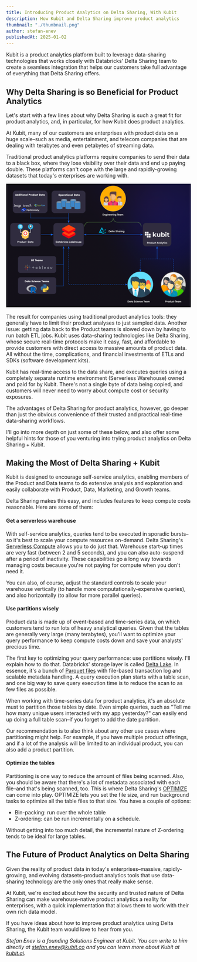```yaml
---
title: Introducing Product Analytics on Delta Sharing, With Kubit
description: How Kubit and Delta Sharing improve product analytics
thumbnail: "./thumbnail.png"
author: stefan-enev
publishedAt: 2025-01-02
---
```


Kubit is a product analytics platform built to leverage data-sharing technologies that works closely with Databricks' Delta Sharing team to create a seamless integration that helps our customers take full advantage of everything that Delta Sharing offers.

## Why Delta Sharing is so Beneficial for Product Analytics

Let's start with a few lines about why Delta Sharing is such a great fit for product analytics, and, in particular, for how Kubit does product analytics.

At Kubit, many of our customers are enterprises with product data on a huge scale–such as media, entertainment, and telecom companies that are dealing with terabytes and even petabytes of streaming data.

Traditional product analytics platforms require companies to send their data to a black box, where they lose visibility over their data and end up paying double. These platforms can't cope with the large and rapidly-growing datasets that today's enterprises are working with.

![](diagram.png)

The result for companies using traditional product analytics tools: they generally have to limit their product analyses to just sampled data. Another issue: getting data back to the Product teams is slowed down by having to run batch ETL jobs. Kubit uses data-sharing technologies like Delta Sharing, whose secure real-time protocols make it easy, fast, and affordable to provide customers with direct access to massive amounts of product data. All without the time, complications, and financial investments of ETLs and SDKs (software development kits).

Kubit has real-time access to the data share, and executes queries using a completely separate runtime environment (Serverless Warehouse) owned and paid for by Kubit. There's not a single byte of data being copied, and customers will never need to worry about compute cost or security exposures.

The advantages of Delta Sharing for product analytics, however, go deeper than just the obvious convenience of their trusted and practical real-time data-sharing workflows.

I'll go into more depth on just some of these below, and also offer some helpful hints for those of you venturing into trying product analytics on Delta Sharing + Kubit.

## Making the Most of Delta Sharing + Kubit

Kubit is designed to encourage self-service analytics, enabling members of the Product and Data teams to do extensive analysis and exploration and easily collaborate with Product, Data, Marketing, and Growth teams.

Delta Sharing makes this easy, and includes features to keep compute costs reasonable. Here are some of them:

#### Get a serverless warehouse

With self-service analytics, queries tend to be executed in sporadic bursts–so it's best to scale your compute resources on-demand. Delta Sharing's [Serverless Compute](https://docs.databricks.com/serverless-compute/index.html) allows you to do just that. Warehouse start-up times are very fast (between 2 and 5 seconds), and you can also auto-suspend after a period of inactivity. These capabilities go a long way towards managing costs because you're not paying for compute when you don't need it.

You can also, of course, adjust the standard controls to scale your warehouse vertically (to handle more computationally-expensive queries), and also horizontally (to allow for more parallel queries).

#### Use partitions wisely

Product data is made up of event-based and time-series data, on which customers tend to run lots of heavy analytical queries. Given that the tables are generally very large (many terabytes), you'll want to optimize your query performance to keep compute costs down and save your analysts' precious time.

The first key to optimizing your query performance: use partitions wisely. I'll explain how to do that. Databricks' storage layer is called [Delta Lake](https://docs.databricks.com/delta/index.html). In essence, it's a bunch of [Parquet files](https://www.databricks.com/glossary/what-is-parquet) with file-based transaction log and scalable metadata handling. A query execution plan starts with a table scan, and one big way to save query execution time is to reduce the scan to as few files as possible.

When working with time-series data for product analytics, it's an absolute must to partition those tables by date. Even simple queries, such as "Tell me how many unique users interacted with my app yesterday?" can easily end up doing a full table scan–if you forget to add the date partition.

Our recommendation is to also think about any other use cases where partitioning might help. For example, if you have multiple product offerings, and if a lot of the analysis will be limited to an individual product, you can also add a product partition.

#### Optimize the tables

Partitioning is one way to reduce the amount of files being scanned. Also, you should be aware that there's a lot of metadata associated with each file–and that's being scanned, too. This is where Delta Sharing's [OPTIMIZE](https://docs.databricks.com/sql/language-manual/delta-optimize.html) can come into play. OPTIMIZE lets you set the file size, and run background tasks to optimize all the table files to that size. You have a couple of options:

- Bin-packing: run over the whole table
- Z-ordering: can be run incrementally on a schedule.

Without getting into too much detail, the incremental nature of Z-ordering tends to be ideal for large tables.

## The Future of Product Analytics on Delta Sharing

Given the reality of product data in today's enterprises–massive, rapidly-growing, and evolving datasets–product analytics tools that use data-sharing technology are the only ones that really make sense.

At Kubit, we're excited about how the security and trusted nature of Delta Sharing can make warehouse-native product analytics a reality for enterprises, with a quick implementation that allows them to work with their own rich data model.

If you have ideas about how to improve product analytics using Delta Sharing, the Kubit team would love to hear from you.

_Stefan Enev is a founding Solutions Engineer at Kubit. You can write to him directly at stefan.enev@kubit.co and you can learn more about Kubit at [kubit.ai](https://kubit.ai/)._
